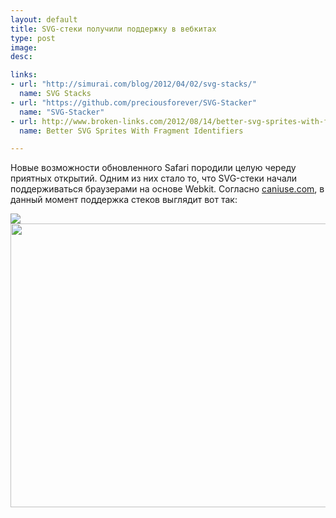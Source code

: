 ```yaml
---
layout: default
title: SVG-стеки получили поддержку в вебкитах
type: post
image:
desc:

links:
- url: "http://simurai.com/blog/2012/04/02/svg-stacks/"
  name: SVG Stacks
- url: "https://github.com/preciousforever/SVG-Stacker"
  name: "SVG-Stacker"
- url: http://www.broken-links.com/2012/08/14/better-svg-sprites-with-fragment-identifiers/
  name: Better SVG Sprites With Fragment Identifiers

---
```


Новые возможности обновленного Safari породили целую череду приятных открытий. Одним из них стало то, что SVG-стеки начали поддерживаться браузерами на основе Webkit. <!--more-->Согласно <a href="http://caniuse.com/#feat=svg-fragment">caniuse.com</a>, в данный момент поддержка стеков выглядит вот так:

<img src="http://img-fotki.yandex.ru/get/3407/5091629.a1/0_856de_50bad275_orig"/>


<img src="http://yoksel.github.io/about-svg/assets/img/preview/stacks-scheme.svg" width="600" height="454"/>
